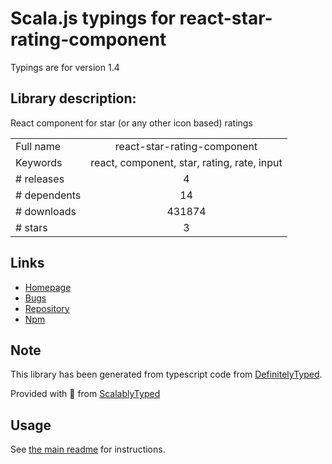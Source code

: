 
# Scala.js typings for react-star-rating-component

Typings are for version 1.4

## Library description:
React component for star (or any other icon based) ratings

|                    |                 |
| ------------------ | :-------------: |
| Full name          | react-star-rating-component |
| Keywords           | react, component, star, rating, rate, input |
| # releases         | 4 |
| # dependents       | 14 |
| # downloads        | 431874 |
| # stars            | 3 |

## Links
- [Homepage](https://github.com/voronianski/react-star-rating-component#readme)
- [Bugs](https://github.com/voronianski/react-star-rating-component/issues)
- [Repository](https://github.com/voronianski/react-star-rating-component)
- [Npm](https://www.npmjs.com/package/react-star-rating-component)
    


## Note
This library has been generated from typescript code from [DefinitelyTyped](https://definitelytyped.org).

Provided with :purple_heart: from [ScalablyTyped](https://github.com/oyvindberg/ScalablyTyped)

## Usage
See [the main readme](../../readme.md) for instructions.


